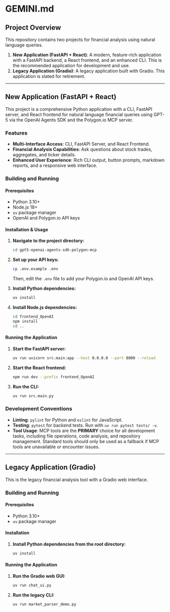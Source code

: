 # GEMINI.md

## Project Overview

This repository contains two projects for financial analysis using natural language queries.

1.  **New Application (FastAPI + React)**: A modern, feature-rich application with a FastAPI backend, a React frontend, and an enhanced CLI. This is the recommended application for development and use.
2.  **Legacy Application (Gradio)**: A legacy application built with Gradio. This application is slated for retirement.

---

## New Application (FastAPI + React)

This project is a comprehensive Python application with a CLI, FastAPI server, and React frontend for natural language financial queries using GPT-5 via the OpenAI Agents SDK and the Polygon.io MCP server.

### Features

*   **Multi-Interface Access**: CLI, FastAPI Server, and React Frontend.
*   **Financial Analysis Capabilities**: Ask questions about stock trades, aggregates, and ticker details.
*   **Enhanced User Experience**: Rich CLI output, button prompts, markdown reports, and a responsive web interface.

### Building and Running

#### Prerequisites

*   Python 3.10+
*   Node.js 18+
*   `uv` package manager
*   OpenAI and Polygon.io API keys

#### Installation & Usage

1.  **Navigate to the project directory:**
    ```bash
    cd gpt5-openai-agents-sdk-polygon-mcp
    ```

2.  **Set up your API keys:**
    ```bash
    cp .env.example .env
    ```
    Then, edit the `.env` file to add your Polygon.io and OpenAI API keys.

3.  **Install Python dependencies:**
    ```bash
    uv install
    ```

4.  **Install Node.js dependencies:**
    ```bash
    cd frontend_OpenAI
    npm install
    cd ..
    ```

#### Running the Application

1.  **Start the FastAPI server:**
    ```bash
    uv run uvicorn src.main:app --host 0.0.0.0 --port 8000 --reload
    ```

2.  **Start the React frontend:**
    ```bash
    npm run dev --prefix frontend_OpenAI
    ```

3.  **Run the CLI:**
    ```bash
    uv run src.main.py
    ```

### Development Conventions

*   **Linting**: `pylint` for Python and `eslint` for JavaScript.
*   **Testing**: `pytest` for backend tests. Run with `uv run pytest tests/ -v`.
*   **Tool Usage**: MCP tools are the **PRIMARY** choice for all development tasks, including file operations, code analysis, and repository management. Standard tools should only be used as a fallback if MCP tools are unavailable or encounter issues.

---

## Legacy Application (Gradio)

This is the legacy financial analysis tool with a Gradio web interface.

### Building and Running

#### Prerequisites

*   Python 3.10+
*   `uv` package manager

#### Installation

1.  **Install Python dependencies from the root directory:**
    ```bash
    uv install
    ```

#### Running the Application

1.  **Run the Gradio web GUI:**
    ```bash
    uv run chat_ui.py
    ```

2.  **Run the legacy CLI:**
    ```bash
    uv run market_parser_demo.py
    ```
